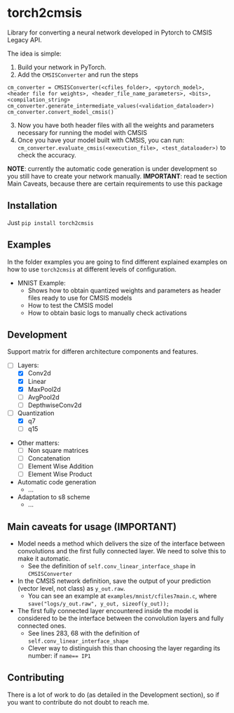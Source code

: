 # torch2cmsis

Library for converting a neural network developed in Pytorch to CMSIS Legacy API. 

The idea is simple:

1. Build your network in PyTorch.
2. Add the `CMSISConverter` and run the steps

```
cm_converter = CMSISConverter(<cfiles_folder>, <pytorch_model>, <header file for weights>, <header_file_name_parameters>, <bits>, <compilation_string>
cm_converter.generate_intermediate_values(<validation_dataloader>)
cm_converter.convert_model_cmsis()
```

3. Now you have both header files with all the weights and parameters necessary for running the model with CMSIS
4. Once you have your model built with CMSIS, you can run: `cm_converter.evaluate_cmsis(<execution_file>, <test_dataloader>)` to check the accuracy.

**NOTE**: currently the automatic code generation is under development so you still have to create your network manually.
**IMPORTANT**: read te section Main Caveats, because there are certain requirements to use this package

## Installation

Just `pip install torch2cmsis`

## Examples

In the folder examples you are going to find different explained examples on how to use `torch2cmsis` at different levels of configuration.

+ MNIST Example:
    + Shows how to obtain quantized weights and parameters as header files ready to use for CMSIS models
    + How to test the CMSIS model 
    + How to obtain basic logs to manually check activations

## Development

Support matrix for differen architecture components and features.

+ [ ] Layers:
    + [x] Conv2d 
    + [x] Linear
    + [x] MaxPool2d
    + [ ] AvgPool2d
    + [ ] DepthwiseConv2d
+ [ ] Quantization
    + [x] q7
    + [ ] q15
+ Other matters:
    + [ ] Non square matrices
    + [ ] Concatenation
    + [ ] Element Wise Addition
    + [ ] Element Wise Product
+ Automatic code generation
    + ...
+ Adaptation to s8 scheme
    + ...

## Main caveats for usage (**IMPORTANT**)

+ Model needs a method which delivers the size of the interface between convolutions and the first fully connected layer. We need to solve this to make it automatic.
    + See the definition of `self.conv_linear_interface_shape` in `CMSISConverter`
+ In the CMSIS network definition, save the output of your prediction (vector level, not class) as `y_out.raw`.
    + You can see an example at `examples/mnist/cfiles7main.c`, where `save("logs/y_out.raw", y_out, sizeof(y_out));`
+ The first fully connected layer encountered inside the model is considered to be the interface between the convolution layers and fully connected ones.
    + See lines 283, 68 with the definition of `self.conv_linear_interface_shape`
    + Clever way to distinguish this than choosing the layer regarding its number: if `name== IP1`


## Contributing

There is a lot of work to do (as detailed in the Development section), so if you want to contribute do not doubt to reach me.



